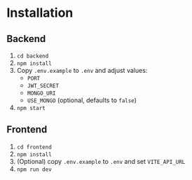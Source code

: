 # Installation

## Backend
1. `cd backend`
2. `npm install`
3. Copy `.env.example` to `.env` and adjust values:
   - `PORT`
   - `JWT_SECRET`
   - `MONGO_URI`
   - `USE_MONGO` (optional, defaults to `false`)
4. `npm start`

## Frontend
1. `cd frontend`
2. `npm install`
3. (Optional) copy `.env.example` to `.env` and set `VITE_API_URL`
4. `npm run dev`
